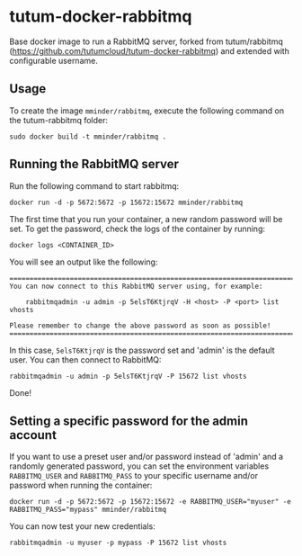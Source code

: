 tutum-docker-rabbitmq
=====================

Base docker image to run a RabbitMQ server, forked from tutum/rabbitmq (https://github.com/tutumcloud/tutum-docker-rabbitmq) and extended with configurable username.


Usage
-----

To create the image `mminder/rabbitmq`, execute the following command on the tutum-rabbitmq folder:

	sudo docker build -t mminder/rabbitmq .


Running the RabbitMQ server
---------------------------

Run the following command to start rabbitmq:

	docker run -d -p 5672:5672 -p 15672:15672 mminder/rabbitmq

The first time that you run your container, a new random password will be set.
To get the password, check the logs of the container by running:

	docker logs <CONTAINER_ID>

You will see an output like the following:

	========================================================================
	You can now connect to this RabbitMQ server using, for example:

	    rabbitmqadmin -u admin -p 5elsT6KtjrqV -H <host> -P <port> list vhosts

	Please remember to change the above password as soon as possible!
	========================================================================

In this case, `5elsT6KtjrqV` is the password set and 'admin' is the default user.
You can then connect to RabbitMQ:

	rabbitmqadmin -u admin -p 5elsT6KtjrqV -P 15672 list vhosts

Done!


Setting a specific password for the admin account
-------------------------------------------------

If you want to use a preset user and/or password instead of 'admin' and a randomly generated password, you can
set the environment variables `RABBITMQ_USER` and `RABBITMQ_PASS` to your specific username and/or password when running the container:

	docker run -d -p 5672:5672 -p 15672:15672 -e RABBITMQ_USER="myuser" -e RABBITMQ_PASS="mypass" mminder/rabbitmq

You can now test your new credentials:

	rabbitmqadmin -u myuser -p mypass -P 15672 list vhosts

